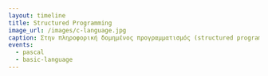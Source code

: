 ```yaml
---
layout: timeline 
title: Structured Programming 
image_url: /images/c-language.jpg
caption: Στην πληροφορική δομημένος προγραμματισμός (structured programming) ή διαδικαστικός προγραμματισμός (procedural programming) είναι μία προσέγγιση στον προγραμματισμό[1], η οποία βασίζεται στην έννοια της κλήσης διαδικασίας.
events:
  - pascal
  - basic-language
---
```


